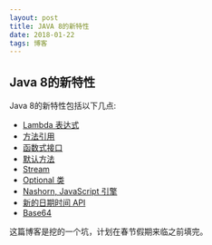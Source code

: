 ```yaml
---
layout: post
title: JAVA 8的新特性
date: 2018-01-22
tags: 博客
---
```


## Java 8的新特性
Java 8的新特性包括以下几点:
- [Lambda 表达式](http://www.heshengbang.men/2018/01/JAVA-8新特性之Lambda-表达式/)
- [方法引用](http://www.heshengbang.men/2018/01/JAVA-8新特性之方法引用/)
- [函数式接口](http://www.heshengbang.men/2018/01/JAVA-8新特性之函数式接口/)
- [默认方法](http://www.heshengbang.men/2018/01/JAVA-8新特性之默认方法/)
- [Stream](http://www.heshengbang.men/2018/01/JAVA-8新特性之Stream)
- [Optional 类](http://www.heshengbang.men/2018/01/JAVA-8新特性之Optional类/)
- [Nashorn, JavaScript 引擎](http://www.heshengbang.men/2018/01/JAVA-8新特性之Nashorn,-JavaScript-引擎/)
- [新的日期时间 API](http://www.heshengbang.men/2018/01/JAVA-8新特性之新的日期时间-API/)
- [Base64](http://www.heshengbang.men/2018/01/JAVA-8新特性之Base64/)

这篇博客是挖的一个坑，计划在春节假期来临之前填完。
